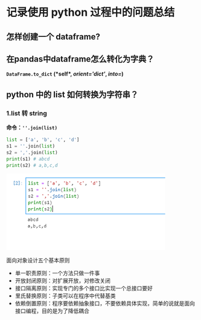 # 记录使用 python 过程中的问题总结

## 怎样创建一个 dataframe?



## 在pandas中dataframe怎么转化为字典？

**`DataFrame.to_dict` (\*self\*, *orient='dict'*, *into=*)**



## python 中的 list 如何转换为字符串？

### 1.list 转 string

**命令：`''.join(list)`**

```python
list = ['a', 'b', 'c', 'd']
s1 = ''.join(list)
s2 = ','.join(list)
print(s1) # abcd
print(s2) # a,b,c,d
```

![image-20210825200325510](image/使用python问题总结.assets/image-20210825200325510.png)





面向对象设计五个基本原则

- 单一职责原则：一个方法只做一件事
- 开放封闭原则：对扩展开放，对修改关闭
- 接口隔离原则：实现专门的多个接口比实现一个总接口要好
- 里氏替换原则：子类可以在程序中代替基类
- 依赖倒置原则：程序要依赖抽象接口，不要依赖具体实现，简单的说就是面向接口编程，目的是为了降低耦合

